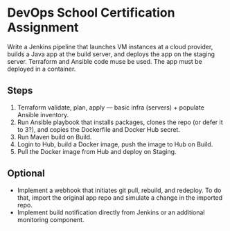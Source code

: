 # DevOps School Certification Assignment

Write a Jenkins pipeline that launches VM instances at a cloud provider, builds a Java app at the build server, and deploys the app on the staging server. Terraform and Ansible code muse be used. The app must be deployed in a container.

## Steps

1. Terraform validate, plan, apply — basic infra (servers) + populate Ansible inventory.
2. Run Ansible playbook that installs packages, clones the repo (or defer it to 3?), and copies the Dockerfile and Docker Hub secret.
3. Run Maven build on Build.
4. Login to Hub, build a Docker image, push the image to Hub on Build.
5. Pull the Docker image from Hub and deploy on Staging.

## Optional

- Implement a webhook that initiates git pull, rebuild, and redeploy. To do that, import the original app repo and simulate a change in the imported repo.
- Implement build notification directly from Jenkins or an additional monitoring component.